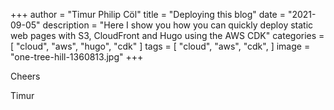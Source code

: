 +++ author = "Timur Philip Cöl"
title = "Deploying this blog"
date = "2021-09-05"
description = "Here I show you how you can quickly deploy static web pages with S3, CloudFront and Hugo using the AWS CDK"
categories = [
"cloud",
"aws",
"hugo",
"cdk"
]
tags = [
"cloud",
"aws",
"cdk",
]
image = "one-tree-hill-1360813.jpg"
+++

Cheers


Timur
